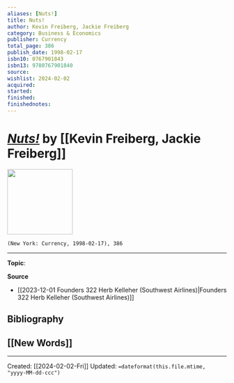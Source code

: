 ```yaml
---
aliases: [Nuts!]
title: Nuts!
author: Kevin Freiberg, Jackie Freiberg
category: Business & Economics
publisher: Currency
total_page: 386
publish_date: 1998-02-17
isbn10: 0767901843
isbn13: 9780767901840
source: 
wishlist: 2024-02-02
acquired: 
started: 
finished: 
finishednotes: 
---
```

# *[Nuts!]()* by [[Kevin Freiberg, Jackie Freiberg]]

<img src="http://books.google.com/books/content?id=y7vDgA1cueoC&printsec=frontcover&img=1&zoom=1&edge=curl&source=gbs_api" width=150>

`(New York: Currency, 1998-02-17), 386`



--- 
**Topic**: 

**Source**
- [[2023-12-01 Founders 322 Herb Kelleher (Southwest Airlines)|Founders 322 Herb Kelleher (Southwest Airlines)]]

**Bibliography**
- 
 
**[[New Words]]**
- 

---
Created: [[2024-02-02-Fri]]
Updated: `=dateformat(this.file.mtime, "yyyy-MM-dd-ccc")`